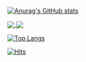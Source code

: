 [![Anurag's GitHub stats](https://github-readme-stats.vercel.app/api?username=leekwah&show_icons=true&theme=graywhite)](https://github.com/anuraghazra/github-readme-stats)

<a href="https://github.com/anuraghazra/github-readme-stats">
  <img align="center" src="https://github-readme-stats.vercel.app/api/pin/?username=leekwah&repo=github-readme-stats" />
</a>
<a href="https://github.com/leekwah/convoychat">
  <img align="center" src="https://github-readme-stats.vercel.app/api/pin/?username=leekwah&repo=convoychat" />
</a>


[![Top Langs](https://github-readme-stats.vercel.app/api/top-langs/?username=leekwah&theme=graywhite)](https://github.com/anuraghazra/github-readme-stats)


[![Hits](https://hits.seeyoufarm.com/api/count/incr/badge.svg?url=https%3A%2F%2Fgithub.com%2Fleekwah%2F&count_bg=%23FF0000&title_bg=%23555555&icon=github.svg&icon_color=%23E7E7E7&title=GitHub&edge_flat=false)](https://hits.seeyoufarm.com)
